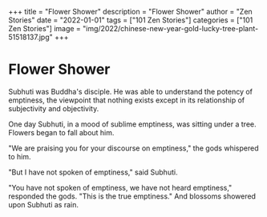 +++
title = "Flower Shower"
description = "Flower Shower"
author = "Zen Stories"
date = "2022-01-01"
tags = ["101 Zen Stories"]
categories = ["101 Zen Stories"]
image =  "img/2022/chinese-new-year-gold-lucky-tree-plant-51518137.jpg"
+++

# Flower Shower

Subhuti was Buddha's disciple. He was able to understand the potency of emptiness, the viewpoint that nothing exists except in its relationship of subjectivity and objectivity.

One day Subhuti, in a mood of sublime emptiness, was sitting under a tree. Flowers began to fall about him.

"We are praising you for your discourse on emptiness," the gods whispered to him.

"But I have not spoken of emptiness," said Subhuti.

"You have not spoken of emptiness, we have not heard emptiness," responded the gods. "This is the true emptiness." And blossoms showered upon Subhuti as rain.
